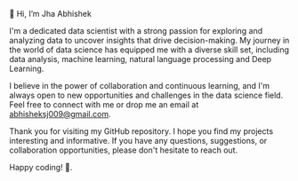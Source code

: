 👋 Hi, I’m Jha Abhishek

 I'm a dedicated data scientist with a strong passion for exploring and analyzing data to uncover insights that drive decision-making. My journey in the world of data science has equipped me with a diverse skill set, including data analysis, machine learning, natural language processing and Deep Learning.

I believe in the power of collaboration and continuous learning, and I'm always open to new opportunities and challenges in the data science field. Feel free to connect with me or drop me an email at [abhisheksj009@gmail.com](mailto:abhisheksj009@gmail.com).

Thank you for visiting my GitHub repository. I hope you find my projects interesting and informative. If you have any questions, suggestions, or collaboration opportunities, please don't hesitate to reach out.

Happy coding! 🚀.

<!---
JAbhi09/JAbhi09 is a ✨ special ✨ repository because its `README.md` (this file) appears on your GitHub profile.
You can click the Preview link to take a look at your changes.
--->
